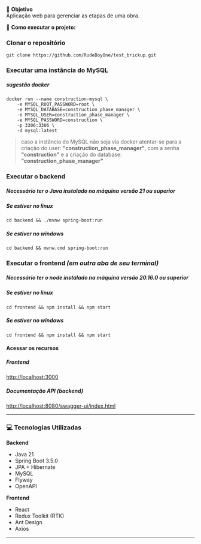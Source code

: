 🎯 **Objetivo**  
Aplicação web para gerenciar as etapas de uma obra.

🚀 **Como executar o projeto:**

### Clonar o repositório
```shell
git clone https://github.com/RudeBoyOne/test_brickup.git
```

### Executar uma instância do MySQL
##### sugestão docker
```shell
docker run --name construction-mysql \
    -e MYSQL_ROOT_PASSWORD=root \
    -e MYSQL_DATABASE=construction_phase_manager \
    -e MYSQL_USER=construction_phase_manager \
    -e MYSQL_PASSWORD=construction \
    -p 3306:3306 \
    -d mysql:latest
```
> caso a instância do MySQL não seja via docker atentar-se para a criação do user: **"construction_phase_manager"**,
> com a senha **"construction"** e a criação do database: **"construction_phase_manager"**

### Executar o backend
##### Necessário ter o Java instalado na máquina versão 21 ou superior
##### Se estiver no linux
```shell
cd backend && ./mvnw spring-boot:run 
```
##### Se estiver no windows
```shell
cd backend && mvnw.cmd spring-boot:run
```

### Executar o frontend _(em outra aba de seu terminal)_
##### Necessário ter o node instalado na máquina versão 20.16.0 ou superior
##### Se estiver no linux
```shell
cd frontend && npm install && npm start 
```
##### Se estiver no windows
```shell
cd frontend && npm install && npm start
```
#### Acessar os recursos

##### Frontend
[http://localhost:3000](http://localhost:3000)

##### Documentação API (backend)
[http://localhost:8080/swagger-ui/index.html](http://localhost:8080/swagger-ui/index.html)

---

### 💻 **Tecnologias Utilizadas**

**Backend**
- Java 21
- Spring Boot 3.5.0
- JPA + Hibernate
- MySQL
- Flyway
- OpenAPI

**Frontend**
- React
- Redux Toolkit (RTK)
- Ant Design
- Axios

--- 



